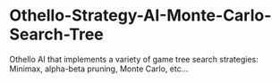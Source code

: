 # Othello-Strategy-AI-Monte-Carlo-Search-Tree
Othello AI that implements a variety of game tree search strategies: Minimax, alpha-beta pruning, Monte Carlo, etc...
